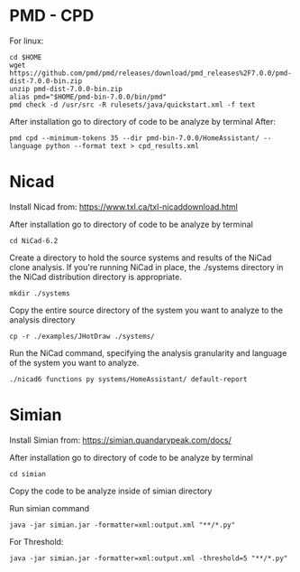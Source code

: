 # PMD - CPD

For linux:

	cd $HOME
	wget https://github.com/pmd/pmd/releases/download/pmd_releases%2F7.0.0/pmd-dist-7.0.0-bin.zip
	unzip pmd-dist-7.0.0-bin.zip
	alias pmd="$HOME/pmd-bin-7.0.0/bin/pmd"
	pmd check -d /usr/src -R rulesets/java/quickstart.xml -f text

After installation go to directory of code to be analyze by terminal
After:

	pmd cpd --minimum-tokens 35 --dir pmd-bin-7.0.0/HomeAssistant/ --language python --format text > cpd_results.xml


# Nicad
Install Nicad from:
	https://www.txl.ca/txl-nicaddownload.html

After installation go to directory of code to be analyze by terminal 
	
	cd NiCad-6.2

Create a directory to hold the source systems and results of the NiCad clone analysis. If you're running NiCad in place, the ./systems directory in the NiCad distribution directory is appropriate.
	
	mkdir ./systems
	
Copy the entire source directory of the system you want to analyze to the analysis directory

	cp -r ./examples/JHotDraw ./systems/

Run the NiCad command, specifying the analysis granularity and language of the system you want to analyze. 

	./nicad6 functions py systems/HomeAssistant/ default-report

# Simian
Install Simian from:
	https://simian.quandarypeak.com/docs/
 
After installation go to directory of code to be analyze by terminal 
	
	cd simian
	
Copy the code to be analyze inside of simian directory

Run simian command

	java -jar simian.jar -formatter=xml:output.xml "**/*.py"
 For Threshold:

 	java -jar simian.jar -formatter=xml:output.xml -threshold=5 "**/*.py"



